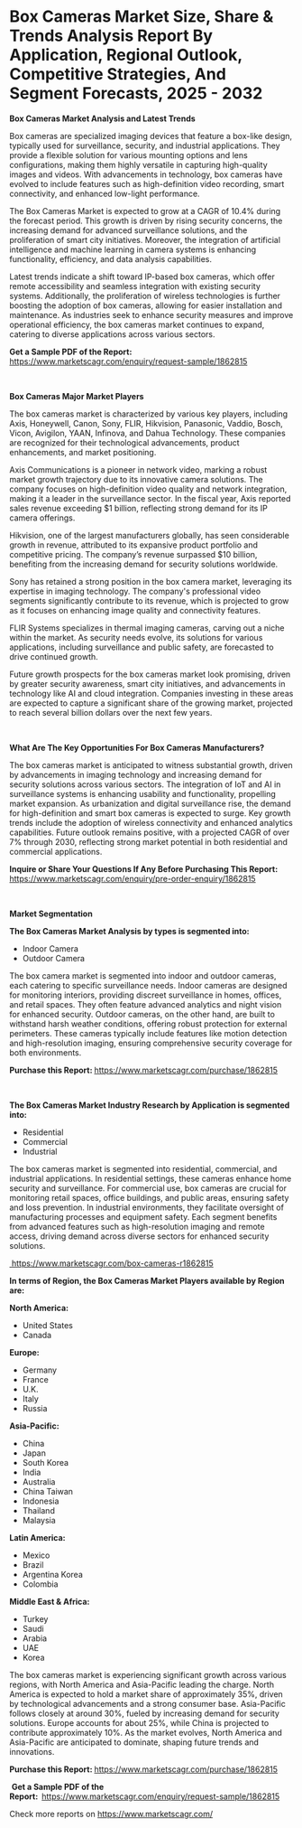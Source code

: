 <p><h1>Box Cameras Market Size, Share & Trends Analysis Report By Application, Regional Outlook, Competitive Strategies, And Segment Forecasts, 2025 - 2032</h1></p><p><strong>Box Cameras Market Analysis and Latest Trends</strong></p>
<p><p>Box cameras are specialized imaging devices that feature a box-like design, typically used for surveillance, security, and industrial applications. They provide a flexible solution for various mounting options and lens configurations, making them highly versatile in capturing high-quality images and videos. With advancements in technology, box cameras have evolved to include features such as high-definition video recording, smart connectivity, and enhanced low-light performance.</p><p>The Box Cameras Market is expected to grow at a CAGR of 10.4% during the forecast period. This growth is driven by rising security concerns, the increasing demand for advanced surveillance solutions, and the proliferation of smart city initiatives. Moreover, the integration of artificial intelligence and machine learning in camera systems is enhancing functionality, efficiency, and data analysis capabilities. </p><p>Latest trends indicate a shift toward IP-based box cameras, which offer remote accessibility and seamless integration with existing security systems. Additionally, the proliferation of wireless technologies is further boosting the adoption of box cameras, allowing for easier installation and maintenance. As industries seek to enhance security measures and improve operational efficiency, the box cameras market continues to expand, catering to diverse applications across various sectors.</p></p>
<p><strong>Get a Sample PDF of the Report:&nbsp;</strong> <a href="https://www.marketscagr.com/enquiry/request-sample/1862815?utm_campaign=2004&utm_medium=2&utm_source=Github&utm_content=ia&utm_term=08042025&utm_id=box-cameras">https://www.marketscagr.com/enquiry/request-sample/1862815</a></p>
<p>&nbsp;</p>
<p><strong>Box Cameras Major Market Players</strong></p>
<p><p>The box cameras market is characterized by various key players, including Axis, Honeywell, Canon, Sony, FLIR, Hikvision, Panasonic, Vaddio, Bosch, Vicon, Avigilon, YAAN, Infinova, and Dahua Technology. These companies are recognized for their technological advancements, product enhancements, and market positioning.</p><p>Axis Communications is a pioneer in network video, marking a robust market growth trajectory due to its innovative camera solutions. The company focuses on high-definition video quality and network integration, making it a leader in the surveillance sector. In the fiscal year, Axis reported sales revenue exceeding $1 billion, reflecting strong demand for its IP camera offerings.</p><p>Hikvision, one of the largest manufacturers globally, has seen considerable growth in revenue, attributed to its expansive product portfolio and competitive pricing. The company’s revenue surpassed $10 billion, benefiting from the increasing demand for security solutions worldwide.</p><p>Sony has retained a strong position in the box camera market, leveraging its expertise in imaging technology. The company's professional video segments significantly contribute to its revenue, which is projected to grow as it focuses on enhancing image quality and connectivity features.</p><p>FLIR Systems specializes in thermal imaging cameras, carving out a niche within the market. As security needs evolve, its solutions for various applications, including surveillance and public safety, are forecasted to drive continued growth.</p><p>Future growth prospects for the box cameras market look promising, driven by greater security awareness, smart city initiatives, and advancements in technology like AI and cloud integration. Companies investing in these areas are expected to capture a significant share of the growing market, projected to reach several billion dollars over the next few years.</p></p>
<p>&nbsp;</p>
<p><strong>What Are The Key Opportunities For Box Cameras Manufacturers?</strong></p>
<p><p>The box cameras market is anticipated to witness substantial growth, driven by advancements in imaging technology and increasing demand for security solutions across various sectors. The integration of IoT and AI in surveillance systems is enhancing usability and functionality, propelling market expansion. As urbanization and digital surveillance rise, the demand for high-definition and smart box cameras is expected to surge. Key growth trends include the adoption of wireless connectivity and enhanced analytics capabilities. Future outlook remains positive, with a projected CAGR of over 7% through 2030, reflecting strong market potential in both residential and commercial applications.</p></p>
<p><strong>Inquire or Share Your Questions If Any Before Purchasing This Report:</strong> <a href="https://www.marketscagr.com/enquiry/pre-order-enquiry/1862815?utm_campaign=2004&utm_medium=2&utm_source=Github&utm_content=ia&utm_term=08042025&utm_id=box-cameras">https://www.marketscagr.com/enquiry/pre-order-enquiry/1862815</a></p>
<p>&nbsp;</p>
<p><strong>Market Segmentation</strong></p>
<p><strong>The Box Cameras Market Analysis by types is segmented into:</strong></p>
<p><ul><li>Indoor Camera</li><li>Outdoor Camera</li></ul></p>
<p><p>The box camera market is segmented into indoor and outdoor cameras, each catering to specific surveillance needs. Indoor cameras are designed for monitoring interiors, providing discreet surveillance in homes, offices, and retail spaces. They often feature advanced analytics and night vision for enhanced security. Outdoor cameras, on the other hand, are built to withstand harsh weather conditions, offering robust protection for external perimeters. These cameras typically include features like motion detection and high-resolution imaging, ensuring comprehensive security coverage for both environments.</p></p>
<p><strong>Purchase this Report:&nbsp;</strong><a href="https://www.marketscagr.com/purchase/1862815?utm_campaign=2004&utm_medium=2&utm_source=Github&utm_content=ia&utm_term=08042025&utm_id=box-cameras">https://www.marketscagr.com/purchase/1862815</a></p>
<p>&nbsp;</p>
<p><strong>The Box Cameras Market Industry Research by Application is segmented into:</strong></p>
<p><ul><li>Residential</li><li>Commercial</li><li>Industrial</li></ul></p>
<p><p>The box cameras market is segmented into residential, commercial, and industrial applications. In residential settings, these cameras enhance home security and surveillance. For commercial use, box cameras are crucial for monitoring retail spaces, office buildings, and public areas, ensuring safety and loss prevention. In industrial environments, they facilitate oversight of manufacturing processes and equipment safety. Each segment benefits from advanced features such as high-resolution imaging and remote access, driving demand across diverse sectors for enhanced security solutions.</p></p>
<p><a href="https://www.marketscagr.com/box-cameras-r1862815?utm_campaign=2004&utm_medium=2&utm_source=Github&utm_content=ia&utm_term=08042025&utm_id=box-cameras">&nbsp;https://www.marketscagr.com/box-cameras-r1862815</a></p>
<p><strong>In terms of Region, the Box Cameras Market Players available by Region are:</strong></p>
<p>
    <p> <strong> North America: </strong>
        <ul>
            <li>United States</li>
            <li>Canada</li>
        </ul>
        </p> 
    <p> <strong> Europe: </strong>
        <ul>
            <li>Germany</li>
            <li>France</li>
            <li>U.K.</li>
            <li>Italy</li>
            <li>Russia</li>
        </ul>
        </p> 
    <p> <strong> Asia-Pacific: </strong>
        <ul>
            <li>China</li>
            <li>Japan</li>
            <li>South Korea</li>
            <li>India</li>
            <li>Australia</li>
            <li>China Taiwan</li>
            <li>Indonesia</li>
            <li>Thailand</li>
            <li>Malaysia</li>
        </ul>
        </p> 
    <p> <strong> Latin America: </strong>
        <ul>
            <li>Mexico</li>
            <li>Brazil</li>
            <li>Argentina Korea</li>
            <li>Colombia</li>
        </ul>
        </p> 
    <p> <strong> Middle East & Africa: </strong>
        <ul>
            <li>Turkey</li>
            <li>Saudi</li>
            <li>Arabia</li>
            <li>UAE</li>
            <li>Korea</li>
        </ul>
    </p>
    </p>
<p><p>The box cameras market is experiencing significant growth across various regions, with North America and Asia-Pacific leading the charge. North America is expected to hold a market share of approximately 35%, driven by technological advancements and a strong consumer base. Asia-Pacific follows closely at around 30%, fueled by increasing demand for security solutions. Europe accounts for about 25%, while China is projected to contribute approximately 10%. As the market evolves, North America and Asia-Pacific are anticipated to dominate, shaping future trends and innovations.</p></p>
<p><strong>Purchase this Report: </strong><a href="https://www.marketscagr.com/purchase/1862815?utm_campaign=2004&utm_medium=2&utm_source=Github&utm_content=ia&utm_term=08042025&utm_id=box-cameras">https://www.marketscagr.com/purchase/1862815</a></p>
<p>&nbsp;<strong>Get a Sample PDF of the Report:&nbsp;&nbsp;</strong><a href="https://www.marketscagr.com/enquiry/request-sample/1862815?utm_campaign=2004&utm_medium=2&utm_source=Github&utm_content=ia&utm_term=08042025&utm_id=box-cameras">https://www.marketscagr.com/enquiry/request-sample/1862815</a></p>
<p><strong></strong></p>
<p>Check more reports on <a href="https://www.marketscagr.com/?utm_campaign=2004&utm_medium=2&utm_source=Github&utm_content=ia&utm_term=08042025&utm_id=box-cameras">https://www.marketscagr.com/</a></p>